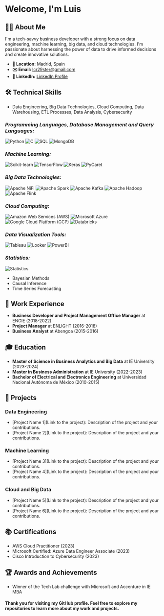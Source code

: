 # Welcome, I'm Luis 

## 🧑‍💻 About Me

I'm a tech-savvy business developer with a strong focus on data engineering, machine learning, big data, and cloud technologies. I'm passionate about harnessing the power of data to drive informed decisions and create innovative solutions.

- **📍 Location:** Madrid, Spain
- **✉️ Email:** lcr29ster@gmail.com
- **🔗 LinkedIn:** [LinkedIn Profile](https://www.linkedin.com/in/luis-campero/)

## 🛠 Technical Skills

- Data Engineering, Big Data Technologies, Cloud Computing, Data Warehousing, ETL Processes, Data Analysis, Cybersecurity

### *Programming Languages, Database Management and Query Languages:*
![Python](https://img.shields.io/badge/-Python-3776AB?style=flat-square&logo=python&logoColor=white)
![C](https://img.shields.io/badge/-C-A8B9CC?style=flat-square&logo=c&logoColor=white)
![SQL](https://img.shields.io/badge/-SQL-4479A1?style=flat-square&logo=generic&logoColor=white)
![MongoDB](https://img.shields.io/badge/-MongoDB-47A248?style=flat-square&logo=mongodb&logoColor=white)

### *Machine Learning:*
![Scikit-learn](https://img.shields.io/badge/-Scikit_learn-F7931E?style=flat-square&logo=scikit-learn&logoColor=white)
![TensorFlow](https://img.shields.io/badge/-TensorFlow-FF6F00?style=flat-square&logo=tensorflow&logoColor=white)
![Keras](https://img.shields.io/badge/-Keras-D00000?style=flat-square&logo=keras&logoColor=white)
![PyCaret](https://img.shields.io/badge/-PyCaret-6A76F4?style=flat-square&logo=pycaret&logoColor=white)

### *Big Data Technologies:*
![Apache NiFi](https://img.shields.io/badge/-Apache%20NiFi-1F3A68?style=flat-square&logo=apache&logoColor=white)
![Apache Spark](https://img.shields.io/badge/-Apache%20Spark-E25A1C?style=flat-square&logo=apache&logoColor=white)
![Apache Kafka](https://img.shields.io/badge/-Apache%20Kafka-000000?style=flat-square&logo=apache&logoColor=white)
![Apache Hadoop](https://img.shields.io/badge/-Apache%20Hadoop-F68E05?style=flat-square&logo=apache&logoColor=white)
![Apache Flink](https://img.shields.io/badge/-Apache%20Flink-E6526F?style=flat-square&logo=apache&logoColor=white)

### *Cloud Computing:*
![Amazon Web Services (AWS)](https://img.shields.io/badge/AWS-232F3E?style=flat-square&logo=amazon-aws&logoColor=FF9900)
![Microsoft Azure](https://img.shields.io/badge/Azure-0089D6?style=flat-square&logo=microsoft-azure&logoColor=white)
![Google Cloud Platform (GCP)](https://img.shields.io/badge/GCP-4285F4?style=flat-square&logo=google-cloud&logoColor=white)
![Databricks](https://img.shields.io/badge/Databricks-0078D4?style=flat-square&logo=databricks&logoColor=white)

### *Data Visualization Tools:*
![Tableau](https://img.shields.io/badge/-Tableau-E97627?style=flat-square&logo=tableau&logoColor=white)
![Looker](https://img.shields.io/badge/-Looker-21AFFF?style=flat-square&logo=looker&logoColor=white)
![PowerBI](https://img.shields.io/badge/-PowerBI-F2C811?style=flat-square&logo=power-bi&logoColor=white)

### *Statistics:*
![Statistics](https://img.shields.io/badge/-Statistics-1F77B4?style=flat-square&logo=generic&logoColor=white)
- Bayesian Methods
- Causal Inference
- Time Series Forecasting

## 🏢 Work Experience

- **Business Developer and Project Management Office Manager** at ENGIE (2018-2022)
- **Project Manager** at ENLIGHT (2016-2018)
- **Business Analyst** at Abengoa (2015-2016)

## 🎓 Education

- **Master of Science in Business Analytics and Big Data** at IE University (2023-2024)
- **Master in Business Administration** at IE University (2022-2023)
- **Bachelor of Electrical and Electronics Engineering** at Universidad Nacional Autónoma de México (2010-2015)

## 🚀 Projects

### Data Engineering

- [Project Name 1](Link to the project): Description of the project and your contributions.
- [Project Name 2](Link to the project): Description of the project and your contributions.

### Machine Learning

- [Project Name 3](Link to the project): Description of the project and your contributions.
- [Project Name 4](Link to the project): Description of the project and your contributions.

### Cloud and Big Data

- [Project Name 5](Link to the project): Description of the project and your contributions.
- [Project Name 6](Link to the project): Description of the project and your contributions.

## 📚 Certifications

- AWS Cloud Practitioner (2023)
- Microsoft Certified: Azure Data Engineer Associate (2023)
- Cisco Introduction to Cybersecurity (2023)

## 🏆 Awards and Achievements

- Winner of the Tech Lab challenge with Microsoft and Accenture in IE MBA

#### Thank you for visiting my GitHub profile. Feel free to explore my repositories to learn more about my work and projects.
